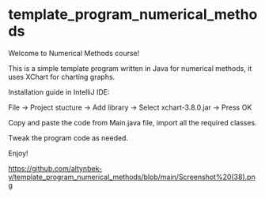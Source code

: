 # template_program_numerical_methods

Welcome to Numerical Methods course!

This is a simple template program written in Java for numerical methods, it uses XChart for charting graphs.

Installation guide in IntelliJ IDE:

File -> Project stucture -> Add library -> Select xchart-3.8.0.jar -> Press OK

Copy and paste the code from Main.java file, import all the required classes.

Tweak the program code as needed. 

Enjoy!

https://github.com/altynbek-y/template_program_numerical_methods/blob/main/Screenshot%20(38).png
